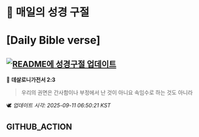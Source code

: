 # 🙏 매일의 성경 구절
# [Daily Bible verse]
## [![README에 성경구절 업데이트](https://github.com/DONGSUKA/first_test/actions/workflows/update-readme-bible.yml/badge.svg)](https://github.com/DONGSUKA/first_test/actions/workflows/update-readme-bible.yml)
<!-- START_BIBLE_VERSE -->
📖 **데살로니가전서 2:3**
> 우리의 권면은 간사함이나 부정에서 난 것이 아니요 속임수로 하는 것도 아니라

🕊️ _업데이트 시각: 2025-09-11 06:50:21 KST_
  <!-- END_BIBLE_VERSE -->
## GITHUB_ACTION
